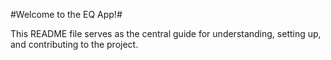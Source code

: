 #Welcome to the EQ App!#

 This README file serves as the central guide for understanding, setting up, and contributing to the project.